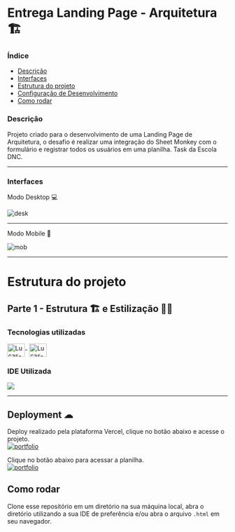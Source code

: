 # Entrega Landing Page - Arquitetura 🏗

### Índice
<ul>
  <a href="#descrição"><li>Descrição</li></a>
  <a href="#interfaces"><li>Interfaces</li></a>
  <a href="#estrutura-do-projeto"><li>Estrutura do projeto</li></a>
  <a href="#deployment-"><li>Configuração de Desenvolvimento</li></a>
  <a href="#como-rodar"><li>Como rodar</li></a>
</ul>

### Descrição
Projeto criado para o desenvolvimento de uma Landing Page de Arquitetura, o desafio é realizar uma integração do Sheet Monkey com o formulário e registrar todos os usuários em uma planilha. Task da Escola DNC.

<hr> 

### Interfaces
Modo Desktop 💻

![desk](https://github.com/osmaclean/entregaArquitetura/assets/115199808/e5c5dde8-3849-43cc-aac6-162cd8d26ce7)

<hr>

Modo Mobile 📲

![mob](https://github.com/osmaclean/entregaArquitetura/assets/115199808/3e8cce27-e7bb-4245-a060-d062107d6fd3)

<hr>

# Estrutura do projeto
## Parte 1 - Estrutura 🏗 e Estilização 👨‍🎨
### Tecnologias utilizadas
<div style="display: inline_block">
  <img align="center" alt="Lucas-HTML" height="30" width="40" src="https://cdn.jsdelivr.net/gh/devicons/devicon/icons/html5/html5-original.svg">-
  <img align="center" alt="Lucas-CSS" height="30" width="40" src="https://cdn.jsdelivr.net/gh/devicons/devicon/icons/css3/css3-original.svg">
</div>

### IDE Utilizada

<div> 
  <img src="https://img.shields.io/badge/Visual_Studio_Code-0078D4?style=for-the-badge&logo=visual%20studio%20code&logoColor=white">
</div>

<hr>

## Deployment ☁

Deploy realizado pela plataforma Vercel, clique no botão abaixo e acesse o projeto.<br>
[![portfolio](https://img.shields.io/badge/-CLIQUE%20AQUI-yellowgreen)](https://entrega-arquitetura.vercel.app)<br>

Clique no botão abaixo para acessar a planilha.<br>
[![portfolio](https://img.shields.io/badge/-PLANILHA-blue)](https://docs.google.com/spreadsheets/d/1oxJV4zVlXyM2vWaqe0nP0rr78qjuCfO-Hlj9MlOUfLo/edit?usp=sharing)<br>

## Como rodar
Clone esse repositório em um diretório na sua máquina local, abra o diretório utilizando a sua IDE de preferência e/ou abra o arquivo ```.html``` em seu navegador.
